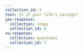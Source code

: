 ```yaml
---
collection_id: 5
text: Is it your life's savings?
yes-response:
  collection: stops
  collection_id: 6
no-response:
  collection: questions
  collection_id: 7
---
```


